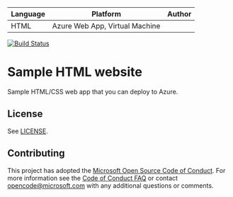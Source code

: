 | Language | Platform | Author |
| -------- | --------|--------|
| HTML |  Azure Web App, Virtual Machine| |

[![Build Status](https://dev.azure.com/CodeCrafter96/Consolidamento_pipelines/_apis/build/status/Html%20-%20webapp?branchName=master)](https://dev.azure.com/CodeCrafter96/Consolidamento_pipelines/_build/latest?definitionId=14&branchName=master)

# Sample HTML website 

Sample HTML/CSS web app that you can deploy to Azure. 

## License

See [LICENSE](LICENSE).


## Contributing
This project has adopted the [Microsoft Open Source Code of Conduct](https://opensource.microsoft.com/codeofconduct/).
For more information see the [Code of Conduct FAQ](https://opensource.microsoft.com/codeofconduct/faq/) or
contact [opencode@microsoft.com](mailto:opencode@microsoft.com) with any additional questions or comments.

